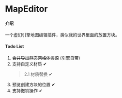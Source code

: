 # MapEditor

#### 介绍
一个虚幻引擎地图编辑插件，类似我的世界里面的放置方块。

#### Todo List
1. ~~合并导出静态网格体资源~~ (引擎自带)
2. 支持自定义材质 ✔ 
    > 2.1 材质替换 ✔
3. 预览创建方块的位置 ✔
4. 支持撤销操作 ✔
